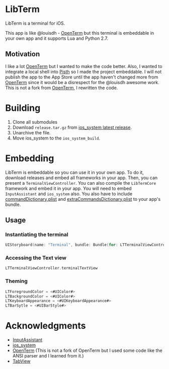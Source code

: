 # LibTerm

LibTerm is a terminal for iOS.

This app is like @louisdh - [OpenTerm](https://github.com/louisdh/openterm) but this terminal is embeddable in your own app and it supports Lua and Python 2.7.

## Motivation

I like a lot [OpenTerm](https://github.com/louisdh/openterm) but I wanted to make the code better. Also, I wanted to integrate a local shell into [Pisth](https://github.com/ColdGrub1384/Pisth) so I made the project embeddable. I will not publish the app to the App Store until the app haven't changed more from [OpenTerm](https://github.com/louisdh/openterm) since it would be a disrespect for the @louisdh awesome work. This is not a fork from  [OpenTerm](https://github.com/louisdh/openterm), I rewritten the code.

# Building

1. Clone all submodules
2. Download `release.tar.gz` from [ios_system latest release](https://github.com/holzschu/ios_system/releases/latest).
3. Unarchive the file.
4. Move ios_system to the `ios_system_build`.

# Embedding

LibTerm is embeddable so you can use it in your own  app. To do it, download releases and embed all frameworks in your app. Then, you can present a `TerminalViewController`. You can also compile the `LibTermCore` framework and embed it in your app. You will need to embed `InputAssistant` and `ios_system` also. You also have to include [commandDictionary.plist](https://github.com/ColdGrub1384/LibTerm/blob/master/LibTerm/commandDictionary.plist) and [extraCommandsDictionary.plist](https://github.com/ColdGrub1384/LibTerm/blob/master/LibTerm/extraCommandsDictionary.plist) to your app's bundle.

## Usage

### Instantiating the terminal

```swift
UIStoryboard(name: "Terminal", bundle: Bundle(for: LTTerminalViewController.self)).instantiateInitialViewController() as? LTTerminalViewController
```

### Accessing the Text view

```swift
LTTerminalViewController.terminalTextView
```

### Theming

```swift
LTForegroundColor = <#UIColor#>
LTBackgroundColor = <#UIColor#>
LTKeyboardAppearance = <#UIKeyboardAppearance#>
LTBarSytle = <#UIBarStyle#>
```

# Acknowledgments

- [InputAssistant](https://github.com/IMcD23/InputAssistant)
- [ios_system](https://github.com/holzschu/ios_system)
- [OpenTerm](https://github.com/louisdh/openterm) (This is not a fork of OpenTerm but I used some code like the ANSI parser and I learned from it.)
- [TabView](https://github.com/IMcD23/TabView)
